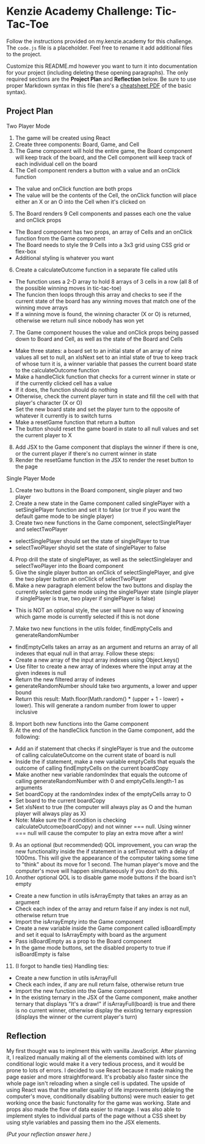 # Kenzie Academy Challenge: Tic-Tac-Toe

Follow the instructions provided on my.kenzie.academy for this challenge. The `code.js` file is a placeholder. Feel free to rename it add additional files to the project.

Customize this README.md however you want to turn it into documentation for your project (including deleting these opening paragraphs). The only required sections are the **Project Plan** and **Reflection** below. Be sure to use proper Markdown syntax in this file (here's a [cheatsheet PDF](https://guides.github.com/pdfs/markdown-cheatsheet-online.pdf) of the basic syntax).

## Project Plan

Two Player Mode
1. The game will be created using React
2. Create three components: Board, Game, and Cell
3. The Game component will hold the entire game, the Board component will keep track of the board, and the Cell component will keep track of each individual cell on the board
4. The Cell component renders a button with a value and an onClick function
 - The value and onClick function are both props
 - The value will be the contents of the Cell, the onClick function will place either an X or an O into the Cell when it's clicked on
5. The Board renders 9 Cell components and passes each one the value and onClick props
 - The Board component has two props, an array of Cells and an onClick function from the Game component
 - The Board needs to style the 9 Cells into a 3x3 grid using CSS grid or flex-box
 - Additional styling is whatever you want
6. Create a calculateOutcome function in a separate file called utils
 - The function uses a 2-D array to hold 8 arrays of 3 cells in a row (all 8 of the possible winning moves in tic-tac-toe)
 - The funcion then loops through this array and checks to see if the current state of the board has any winning moves that match one of the winning move arrays
 - If a winning move is found, the winning character (X or O) is returned, otherwise we return null since nobody has won yet
7. The Game component houses the value and onClick props being passed down to Board and Cell, as well as the state of the Board and Cells
 - Make three states: a board set to an initial state of an array of nine values all set to null,
                      an xIsNext set to an intial state of true to keep track of whose turn it is,
                      a winner variable that passes the current board state to the calculateOutcome function
 - Make a handleClick function that checks for a current winner in state or if the currently clicked cell has a value
  - If it does, the function should do nothing
  - Otherwise, check the current player turn in state and fill the cell with that player's character (X or O)
  - Set the new board state and set the player turn to the opposite of whatever it currently is to switch turns
 - Make a resetGame function that return a button
  - The button should reset the game board in state to all null values and set the current player to X
8. Add JSX to the Game component that displays the winner if there is one, or the current player if there's no current winner in state
9. Render the resetGame function in the JSX to render the reset button to the page

Single Player Mode
1. Create two buttons in the Board component, single player and two player
2. Create a new state in the Game component called singlePlayer with a setSinglePlayer function and set it to false (or true if you want the default game mode to be single player)
3. Create two new functions in the Game component, selectSinglePlayer and selectTwoPlayer
 - selectSinglePlayer should set the state of singlePlayer to true
 - selectTwoPlayer shoyld set the state of singlePlayer to false
4. Prop drill the state of singlePlayer, as well as the selectSinglelayer and selectTwoPlayer into the Board component
5. Give the single player button an onClick of selectSinglePlayer, and give the two player button an onClick of selectTwoPlayer
6. Make a new paragraph element below the two buttons and display the currently selected game mode using the singlePlayer state (single player if singlePlayer is true, two player if singlePlayer is false)
 - This is NOT an optional style, the user will have no way of knowing which game mode is currently selected if this is not done
7. Make two new functions in the utils folder, findEmptyCells and generateRandomNumber
 - findEmptyCells takes an array as an argument and returns an array of all indexes that equal null in that array. Follow these steps: 
  - Create a new array of the input array indexes using Object.keys()
  - Use filter to create a new array of indexes where the input array at the given indexes is null
  - Return the new filtered array of indexes
- generateRandomNumber should take two arguments, a lower and upper bound
 - Return this result: Math.floor(Math.random() * (upper + 1 - lower) + lower). This will generate a random number from lower to upper inclusive
8. Import both new functions into the Game component
8. At the end of the handleClick function in the Game component, add the following:
 - Add an if statement that checks if singlePlayer is true and the outcome of calling calculateOutcome on the current state of board is null
 - Inside the if statement, make a new variable emptyCells that equals the outcome of calling findEmptyCells on the current boardCopy
 - Make another new variable randomIndex that equals the outcome of calling generateRandomNumber with 0 and emptyCells.length-1 as arguments
 - Set boardCopy at the randomIndex index of the emptyCells array to O
 - Set board to the current boardCopy
 - Set xIsNext to true (the computer will always play as O and the human player will always play as X)
 - Note: Make sure the if condition is checking calculateOutcome(boardCopy) and not winner === null. Using winner === null will cause the computer to play an extra move after a win!
9. As an optional (but recommended) QOL improvement, you can wrap the new functionality inside the if statement in a setTimeout with a delay of 1000ms. This will give the appearance of the computer taking some time to "think" about its move for 1 second. The human player's move and the computer's move will happen simultaneously if you don't do this.
10. Another optional QOL is to disable game mode buttons if the board isn't empty
 - Create a new function in utils isArrayEmpty that takes an array as an argument
  - Check each index of the array and return false if any index is not null, otherwise return true
- Import the isArrayEmpty into the Game component
- Create a new variable inside the Game component called isBoardEmpty and set it equal to IsArrayEmpty with board as the argument
- Pass isBoardEmpty as a prop to the Board component
- In the game mode buttons, set the disabled property to true if isBoardEmpty is false
11. (I forgot to handle ties) Handling ties:
 - Create a new function in utils isArrayFull
  - Check each index, if any are null return false, otherwise return true
 - Import the new function into the Game component
 - In the existing ternary in the JSX of the Game component, make another ternary that displays "It's a draw!" if isArrayFull(board) is true and there is no current winner, otherwise display the existing ternary expression (displays the winner or the current player's turn)
## Reflection

My first thought was to implment this with vanilla JavaScript. After planning it, I realized manually making all of the elements combined with lots of conditional logic would make it a very tedious process, and it would be prone to lots of errors. I decided to use React because it made making the page easier and more straightforward. It's probably also faster since the whole page isn't reloading when a single cell is updated. The upside of using React was that the smaller quality of life improvements (delaying the computer's move, conditionally disabling buttons) were much easier to get working once the basic functonality for the game was working. State and props also made the flow of data easier to manage. I was also able to implement styles to individual parts of the page without a CSS sheet by using style variables and passing them ino the JSX elements. 

_(Put your reflection answer here.)_